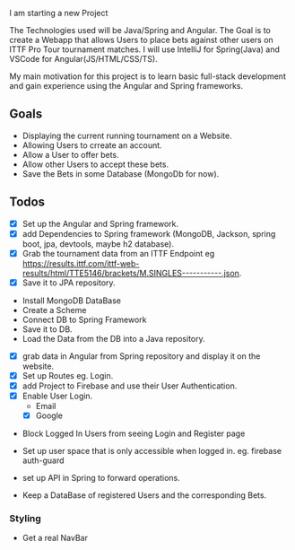 I am starting a new Project

The Technologies used will be Java/Spring and Angular.
The Goal is to create a Webapp that allows Users to place bets against other users on ITTF Pro Tour tournament matches.
I will use IntelliJ for Spring(Java) and VSCode for Angular(JS/HTML/CSS/TS).

My main motivation for this project is to learn basic full-stack development and gain experience using the Angular and Spring frameworks.

## Goals

* Displaying the current running tournament on a Website.
* Allowing Users to crreate an account.
* Allow a User to offer bets.
* Allow other Users to accept these bets.
* Save the Bets in some Database (MongoDb for now).

## Todos

* [x] Set up the Angular and Spring framework.
* [x] add Dependencies to Spring framework (MongoDB, Jackson, spring boot, jpa, devtools, maybe h2 database).
* [x] Grab the tournament data from an ITTF Endpoint eg https://results.ittf.com/ittf-web-results/html/TTE5146/brackets/M.SINGLES-----------.json.
* [x] Save it to JPA repository.
* Install MongoDB DataBase
* Create a Scheme
* Connect DB to Spring Framework
* Save it to DB.
* Load the Data from the DB into a Java repository.
* [x] grab data in Angular from Spring repository and display it on the website.
* [x] Set up Routes eg. Login.
* [x] add Project to Firebase and use their User Authentication.
* [x] Enable User Login.
  * Email
  * [x] Google
* Block Logged In Users from seeing Login and Register page
* Set up user space that is only accessible when logged in. eg. firebase auth-guard
* set up API in Spring to forward operations.

* Keep a DataBase of registered Users and the corresponding Bets.

### Styling

* Get a real NavBar





